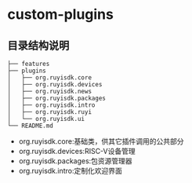 # custom-plugins

## 目录结构说明

```
├── features
├── plugins
│   ├── org.ruyisdk.core
│   ├── org.ruyisdk.devices
│   ├── org.ruyisdk.news
│   ├── org.ruyisdk.packages
│   ├── org.ruyisdk.intro
│   ├── org.ruyisdk.ruyi
│   └── org.ruyisdk.ui
└── README.md

```

* org.ruyisdk.core:基础类，供其它插件调用的公共部分
* org.ruyisdk.devices:RISC-V设备管理
* org.ruyisdk.packages:包资源管理器
* org.ruyisdk.intro:定制化欢迎界面

